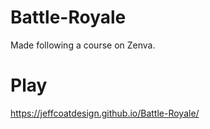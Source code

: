 # Battle-Royale
Made following a course on Zenva.
# Play
https://jeffcoatdesign.github.io/Battle-Royale/

